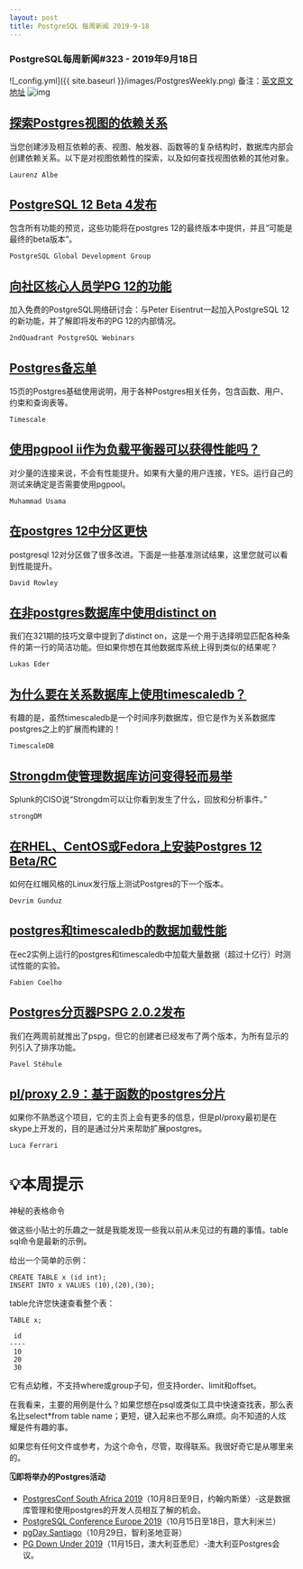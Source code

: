 ```yaml
---
layout: post
title: PostgreSQL 每周新闻 2019-9-18
---
```

### PostgreSQL每周新闻#323 - 2019年9月18日
![_config.yml]({{ site.baseurl }}/images/PostgresWeekly.png)
备注：[英文原文地址](https://postgresweekly.com/issues/323)
![img](https://res.cloudinary.com/cpress/image/upload/w_1280,e_sharpen:60/v1568756467/fv8rfbpbbhgwybpch7eh.png)

## [探索Postgres视图的依赖关系](https://postgresweekly.com/link/77091/web)
当您创建涉及相互依赖的表、视图、触发器、函数等的复杂结构时，数据库内部会创建依赖关系。以下是对视图依赖性的探索，以及如何查找视图依赖的其他对象。

`Laurenz Albe `

## [PostgreSQL 12 Beta 4发布](https://postgresweekly.com/link/77092/web)
包含所有功能的预览，这些功能将在postgres 12的最终版本中提供，并且“可能是最终的beta版本”。

`PostgreSQL Global Development Group `

## [向社区核心人员学PG 12的功能](https://postgresweekly.com/link/77114/web)
加入免费的PostgreSQL网络研讨会：与Peter Eisentrut一起加入PostgreSQL 12的新功能，并了解即将发布的PG 12的内部情况。


`2ndQuadrant PostgreSQL Webinars `
## [Postgres备忘单](https://postgresweekly.com/link/77096/web)
15页的Postgres基础使用说明，用于各种Postgres相关任务，包含函数、用户、约束和查询表等。

`Timescale `

## [使用pgpool ii作为负载平衡器可以获得性能吗？](https://postgresweekly.com/link/77097/web)
对少量的连接来说，不会有性能提升。如果有大量的用户连接，YES。运行自己的测试来确定是否需要使用pgpool。

`Muhammad Usama `

## [在postgres 12中分区更快](https://postgresweekly.com/link/77098/web)
postgresql 12对分区做了很多改进。下面是一些基准测试结果，这里您就可以看到性能提升。


`David Rowley `
## [在非postgres数据库中使用distinct on](https://postgresweekly.com/link/77099/web)
我们在321期的技巧文章中提到了distinct on，这是一个用于选择明显匹配各种条件的第一行的简洁功能。但如果你想在其他数据库系统上得到类似的结果呢？


`Lukas Eder `
## [为什么要在关系数据库上使用timescaledb？](https://postgresweekly.com/link/77101/web)
有趣的是，虽然timescaledb是一个时间序列数据库，但它是作为关系数据库postgres之上的扩展而构建的！


`TimescaleDB `
## [Strongdm使管理数据库访问变得轻而易举](https://postgresweekly.com/link/77102/web)
Splunk的CISO说“Strongdm可以让你看到发生了什么，回放和分析事件。”


`strongDM `
## [在RHEL、CentOS或Fedora上安装Postgres 12 Beta/RC](https://postgresweekly.com/link/77103/web)
如何在红帽风格的Linux发行版上测试Postgres的下一个版本。


`Devrim Gunduz `
## [postgres和timescaledb的数据加载性能](https://postgresweekly.com/link/77104/web)
在ec2实例上运行的postgres和timescaledb中加载大量数据（超过十亿行）时测试性能的实验。


`Fabien Coelho `
## [Postgres分页器PSPG 2.0.2发布](https://postgresweekly.com/link/77105/web)
我们在两周前就推出了pspg，但它的创建者已经发布了两个版本，为所有显示的列引入了排序功能。


`Pavel Stěhule `
## [pl/proxy 2.9：基于函数的postgres分片](https://postgresweekly.com/link/77107/web)
如果你不熟悉这个项目，它的主页上会有更多的信息，但是pl/proxy最初是在skype上开发的，目的是通过分片来帮助扩展postgres。

`Luca Ferrari `

# 💡本周提示


神秘的表格命令


做这些小贴士的乐趣之一就是我能发现一些我以前从未见过的有趣的事情。table sql命令是最新的示例。


给出一个简单的示例：


```
CREATE TABLE x (id int);
INSERT INTO x VALUES (10),(20),(30);
```


table允许您快速查看整个表：


```
TABLE x;
  
 id
----
 10
 20
 30
```


它有点幼稚，不支持where或group子句，但支持order、limit和offset。


在我看来，主要的用例是什么？如果您想在psql或类似工具中快速查找表，那么表名比select*from table name；更短，键入起来也不那么麻烦。向不知道的人炫耀是件有趣的事。


如果您有任何文件或参考，为这个命令，尽管，取得联系。我很好奇它是从哪里来的。


**🗓即将举办的Postgres活动**
- [PostgresConf South Africa 2019](https://postgresweekly.com/link/77110/web)（10月8日至9日，约翰内斯堡）-这是数据库管理和使用postgres的开发人员相互了解的机会。
- [PostgreSQL Conference Europe 2019](https://postgresweekly.com/link/77111/web)（10月15日至18日，意大利米兰）
- [pgDay Santiago](https://postgresweekly.com/link/77112/web)（10月29日，智利圣地亚哥）
- [PG Down Under 2019](https://postgresweekly.com/link/77113/web)（11月15日，澳大利亚悉尼）-澳大利亚Postgres会议。
